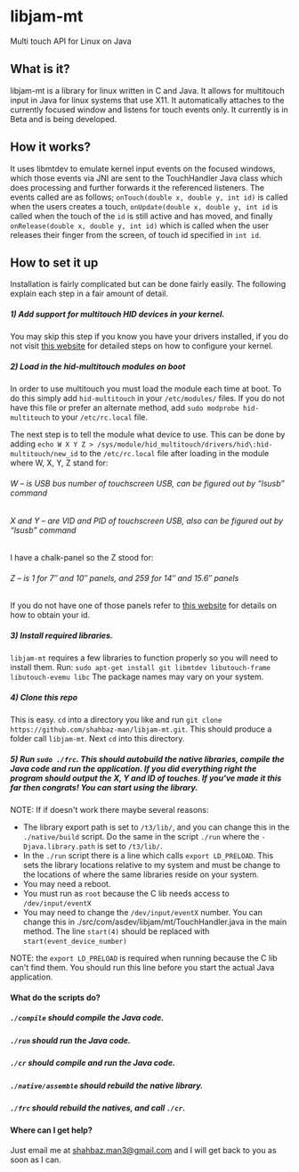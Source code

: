 # libjam-mt
Multi touch API for Linux on Java

## What is it?

libjam-mt is a library for linux written in C and Java. It allows for multitouch input in Java for linux systems that use X11. It automatically attaches to the currently focused window and listens for touch events only. It currently is in Beta and is being developed.

## How it works?

It uses libmtdev to emulate kernel input events on the focused windows, which those events via JNI are sent to the TouchHandler Java class which does processing and further forwards it the referenced listeners. The events called are as follows; `onTouch(double x, double y, int id)` is called when the users creates a touch, `onUpdate(double x, double y, int id` is called when the touch of the `id` is still active and has moved, and finally `onRelease(double x, double y, int id)` which is called when the user releases their finger from the screen, of touch id specified in `int id`.

## How to set it up

Installation is fairly complicated but can be done fairly easily. The following explain each step in a fair amount of detail.

##### 1) Add support for multitouch HID devices in your kernel.
You may skip this step if you know you have your drivers installed, if you do not visit [this website](http://lii-enac.fr/en/architecture/linux-input/multitouch-howto.html) for detailed steps on how to configure your kernel.

##### 2) Load in the hid-multitouch modules on boot
In order to use multitouch you must load the module each time at boot. To do this simply add `hid-multitouch` in your `/etc/modules/` files. If you do not have this file or prefer an alternate method, add `sudo modprobe hid-multitouch` to your `/etc/rc.local` file.

The next step is to tell the module what device to use. This can be done by adding `echo W X Y Z > /sys/module/hid_multitouch/drivers/hid\:hid-multitouch/new_id` to the `/etc/rc.local` file after loading in the module where W, X, Y, Z stand for:
###### W – is USB bus number of touchscreen USB, can be figured out by “lsusb” command
###### X and Y – are VID and PID of touchscreen USB, also can be figured out by “lsusb” command
I have a chalk-panel so the Z stood for:
###### Z – is 1 for 7″ and 10″ panels, and 259 for 14″ and 15.6″ panels
If you do not have one of those panels refer to [this website](https://wiki.archlinux.org/index.php/Multitouch_Displays) for details on how to obtain your id.

##### 3) Install required libraries.
`libjam-mt` requires a few libraries to function properly so you will need to install them. Run:
`sudo apt-get install git libmtdev libutouch-frame libutouch-evemu libc`
The package names may vary on your system.

##### 4) Clone this repo
This is easy. `cd` into a directory you like and run `git clone https://github.com/shahbaz-man/libjam-mt.git`. This should produce a folder call `libjam-mt`. Next `cd` into this directory.

##### 5) Run `sudo ./frc`. This should autobuild the native libraries, compile the Java code and run the application. If you did everything right the program should output the X, Y and ID of touches. If you've made it this far then congrats! You can start using the library.

NOTE: If if doesn't work there maybe several reasons:

- The library export path is set to `/t3/lib/`, and you can change this in the `./native/build` script. Do the same in the script `./run` where the `-Djava.library.path` is set to `/t3/lib/`.
- In the `./run` script there is a line which calls `export LD_PRELOAD`. This sets the library locations relative to my system and must be change to the locations of where the same libraries reside on your system.
- You may need a reboot.
- You must run as `root` because the C lib needs access to `/dev/input/eventX`
- You may need to change the `/dev/input/eventX` number. You can change this in ./src/com/asdev/libjam/mt/TouchHandler.java in the main method. The line `start(4)` should be replaced with `start(event_device_number)`

NOTE: the `export LD_PRELOAD` is required when running because the C lib can't find them. You should run this line before you start the actual Java application.

#### What do the scripts do?

##### `./compile` should compile the Java code.
##### `./run` should run the Java code.
##### `./cr` should compile and run the Java code.
##### `./native/assemble` should rebuild the native library.
##### `./frc` should rebuild the natives, and call `./cr`.

#### Where can I get help?
Just email me at shahbaz.man3@gmail.com and I will get back to you as soon as I can.
